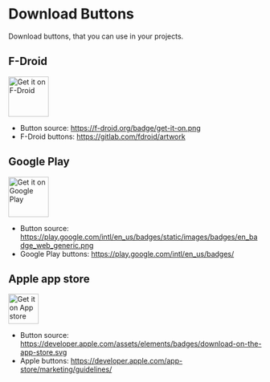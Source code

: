 # Download Buttons

Download buttons, that you can use in your projects.

## F-Droid

<img src="https://f-droid.org/badge/get-it-on.png" alt="Get it on F-Droid" height="80">

- Button source: https://f-droid.org/badge/get-it-on.png
- F-Droid buttons: https://gitlab.com/fdroid/artwork


## Google Play

<img src="https://play.google.com/intl/en_us/badges/static/images/badges/en_badge_web_generic.png" alt="Get it on Google Play" height="80">

- Button source: https://play.google.com/intl/en_us/badges/static/images/badges/en_badge_web_generic.png
- Google Play buttons: https://play.google.com/intl/en_us/badges/

## Apple app store

<img src="https://developer.apple.com/assets/elements/badges/download-on-the-app-store.svg" alt="Get it on App store" height="60">

- Button source: https://developer.apple.com/assets/elements/badges/download-on-the-app-store.svg
- Apple buttons: https://developer.apple.com/app-store/marketing/guidelines/
